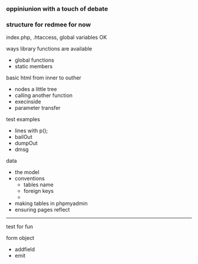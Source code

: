 ### oppiniunion with a touch of debate


### structure for redmee for now

index.php, .htaccess, global variables OK

ways library functions are available
- global functions
- static members

basic html from inner to outher
- nodes  a little tree
- calling another function
- execinside
- parameter transfer

test examples
- lines with p();
- bailOut
- dumpOut
- dmsg

data
- the model
- conventions
    - tables name
    - foreign keys
    -
- making tables in phpmyadmin
- ensuring pages reflect 


-------------------------

test for fun

form object
- addfield
- emit





